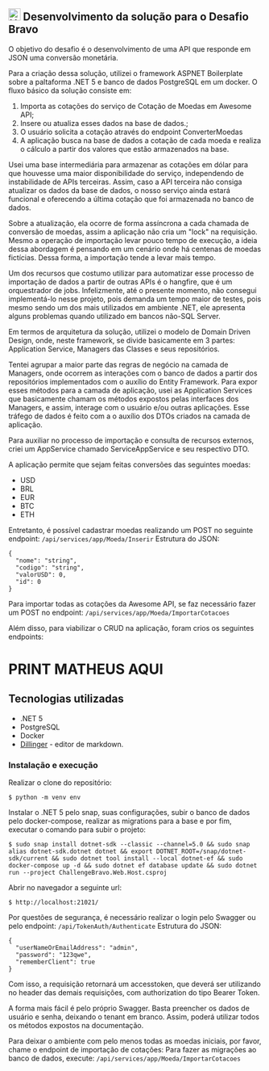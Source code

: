 
## <img  src="https://avatars1.githubusercontent.com/u/7063040?v=4&s=200.jpg"  alt="Hurb"  width="24" /> Desenvolvimento da solução para o Desafio Bravo

O objetivo do desafio é o desenvolvimento de uma API que responde em JSON uma conversão monetária.

Para a criação dessa solução, utilizei o framework ASPNET Boilerplate sobre a paltaforma .NET 5 e banco de dados PostgreSQL em um docker.
O fluxo básico da solução consiste em:
1. Importa as cotações do serviço de Cotação de Moedas em Awesome API;
2. Insere ou atualiza esses dados na base de dados.;
3. O usuário solicita a cotação através do endpoint ConverterMoedas
4. A aplicação busca na base de dados a cotação de cada moeda e realiza o cálculo a partir dos valores que estão armazenados na base.

Usei uma base intermediária para armazenar as cotações em dólar para que houvesse uma maior disponibilidade do serviço, independendo de instabilidade de APIs terceiras. Assim, caso a API terceira não consiga atualizar os dados da base de dados, o nosso serviço ainda estará funcional e oferecendo a última cotação que foi armazenada no banco de dados.

Sobre a atualização, ela ocorre de forma assíncrona a cada chamada de conversão de moedas, assim a aplicação não cria um "lock" na requisição. Mesmo a operação de importação levar pouco tempo de execução, a ideia dessa abordagem é pensando em um cenário onde há centenas de moedas fictícias. Dessa forma, a importação tende a levar mais tempo.

Um dos recursos que costumo utilizar para automatizar esse processo de importação de dados a partir de outras APIs é o hangfire, que é um orquestrador de jobs. Infelizmente, até o presente momento, não consegui implementá-lo nesse projeto, pois demanda um tempo maior de testes, pois mesmo sendo um dos mais utilizados em ambiente .NET, ele apresenta alguns problemas quando utilizado em bancos não-SQL Server.

Em termos de arquitetura da solução, utilizei o modelo de Domain Driven Design, onde, neste framework, se divide basicamente em 3 partes: Application Service, Managers das Classes e seus repositórios.

Tentei agrupar a maior parte das regras de negócio na camada de Managers, onde ocorrem as interações com o banco de dados a partir dos repositórios implementados com o auxílio do Entity Framework. Para expor esses métodos para a camada de aplicação, usei as Application Services que basicamente chamam os métodos expostos pelas interfaces dos Managers, e assim, interage com o usuário e/ou outras aplicações. Esse tráfego de dados é feito com a o auxílio dos DTOs criados na camada de aplicação.

Para auxiliar no processo de importação e consulta de recursos externos, criei um AppService chamado ServiceAppService e seu respectivo DTO.

A aplicação permite que sejam feitas conversões das seguintes moedas:
- USD
- BRL
- EUR
- BTC
- ETH
 

Entretanto, é possível cadastrar moedas realizando um POST no seguinte endpoint: `/api/services/app/Moeda/Inserir`
Estrutura do JSON:
```
{
  "nome": "string",
  "codigo": "string",
  "valorUSD": 0,
  "id": 0
}
```

Para importar todas as cotações da Awesome API, se faz necessário fazer um POST no endpoint: 
`/api/services/app/Moeda/ImportarCotacoes`

Além disso, para viabilizar o CRUD na aplicação, foram crios os seguintes endpoints:

# PRINT MATHEUS AQUI
## Tecnologias utilizadas

  - .NET 5
  - PostgreSQL
  - Docker
  - [Dillinger](https://dillinger.io/) - editor de markdown.

### Instalação e execução

Realizar o clone do repositório:
```
$ python -m venv env
```
Instalar o .NET 5 pelo snap, suas configurações, subir o banco de dados pelo docker-compose, realizar as migrations para a base e por fim, executar o comando para subir o projeto:
```
$ sudo snap install dotnet-sdk --classic --channel=5.0 && sudo snap alias dotnet-sdk.dotnet dotnet && export DOTNET_ROOT=/snap/dotnet-sdk/current && sudo dotnet tool install --local dotnet-ef && sudo docker-compose up -d && sudo dotnet ef database update && sudo dotnet run --project ChallengeBravo.Web.Host.csproj
```
Abrir no navegador a seguinte url:
```
$ http://localhost:21021/
```
Por questões de segurança, é necessário realizar o login pelo Swagger ou pelo endpoint:
`/api/TokenAuth/Authenticate`
Estrutura do JSON:
```
{
  "userNameOrEmailAddress": "admin",
  "password": "123qwe",
  "rememberClient": true
}
```
Com isso, a requisição retornará um accesstoken, que deverá ser utilizando no header das demais requisições, com authorization do tipo Bearer Token.

A forma mais fácil é pelo próprio Swagger. Basta preencher os dados de usuário e senha, deixando o tenant em branco. Assim, poderá utilizar todos os métodos expostos na documentação.

Para deixar o ambiente com pelo menos todas as moedas iniciais, por favor, chame o endpoint de importação de cotações: 
Para fazer as migrações ao banco de dados, execute: `/api/services/app/Moeda/ImportarCotacoes`
